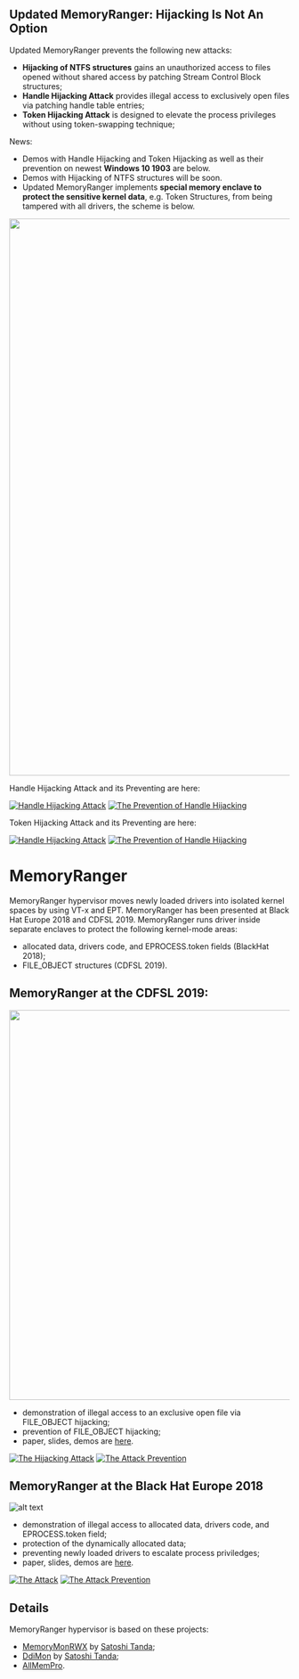 ## Updated MemoryRanger: Hijacking Is Not An Option 
Updated MemoryRanger prevents the following new attacks:
* <b>Hijacking of NTFS structures</b> gains an unauthorized access to files opened without shared access by patching Stream Control Block structures; 
* <b>Handle Hijacking Attack</b> provides illegal access to exclusively open files via patching handle table entries;
* <b>Token Hijacking Attack</b> is designed to elevate the process privileges without using token-swapping technique;

News:
* Demos with Handle Hijacking and Token Hijacking as well as their prevention on newest <b>Windows 10 1903</b> are below.
* Demos with Hijacking of NTFS structures will be soon. 
* Updated MemoryRanger implements <b>special memory enclave to protect the sensitive kernel data</b>, e.g. Token Structures, from being tampered with all drivers, the scheme is below.

<img src="https://github.com/IgorKorkin/MemoryRanger/blob/master/memoryranger_prevents_token_and_handle_hijacking.png" width="1000" />

Handle Hijacking Attack and its Preventing are here:

[![Handle Hijacking Attack](https://img.youtube.com/vi/lLIR5u8AzAY/mqdefault.jpg)](https://www.youtube.com/embed/lLIR5u8AzAY&vq=hd1440&index=1&list=PL0Aerbf3kwUKsNCeJ7wSG957BrIOweEz_) [![The Prevention of Handle Hijacking](https://img.youtube.com/vi/ZivkK9x-Hew/mqdefault.jpg)](https://www.youtube.com/watch_popup?v=ZivkK9x-Hew&vq=hd1440&index=2&list=PL0Aerbf3kwUKsNCeJ7wSG957BrIOweEz_)

Token Hijacking Attack and its Preventing are here:

[![Handle Hijacking Attack](https://img.youtube.com/vi/pnzvgGanbtw/mqdefault.jpg)](https://www.youtube.com/watch_popup?v=pnzvgGanbtw&vq=hd1440&index=3&list=PL0Aerbf3kwUKsNCeJ7wSG957BrIOweEz_) [![The Prevention of Handle Hijacking](https://img.youtube.com/vi/mSh2R8WMYz8/mqdefault.jpg)](https://www.youtube.com/watch_popup?v=mSh2R8WMYz8&vq=hd1440&index=4&list=PL0Aerbf3kwUKsNCeJ7wSG957BrIOweEz_)

# MemoryRanger

MemoryRanger hypervisor moves newly loaded drivers into isolated kernel spaces by using VT-x and EPT. MemoryRanger has been presented at Black Hat Europe 2018 and CDFSL 2019. 
MemoryRanger runs driver inside separate enclaves to protect the following kernel-mode areas: 
- allocated data, drivers code, and EPROCESS.token fields (BlackHat 2018);
- FILE_OBJECT structures (CDFSL 2019).

## MemoryRanger at the CDFSL 2019:
<img src="https://github.com/IgorKorkin/MemoryRanger/blob/master/cdfsl2019_memoryranger_prevents_fileobj_hijacking.png" width="700" />

 * demonstration of illegal access to an exclusive open file via FILE_OBJECT hijacking;
 * prevention of FILE_OBJECT hijacking;
 * paper, slides, demos are [here](https://igorkorkin.blogspot.com/2019/04/memoryranger-prevents-hijacking.html).
 
[![The Hijacking Attack](https://img.youtube.com/vi/2mU85RluOSA/mqdefault.jpg)](https://www.youtube.com/watch?v=2mU85RluOSA&index=1&list=PL0Aerbf3kwUKlHszFlcIFivmslRl4xmhB) [![The Attack Prevention](https://img.youtube.com/vi/8ONmC5Do4I4/mqdefault.jpg)](https://www.youtube.com/watch?v=8ONmC5Do4I4&index=2&list=PL0Aerbf3kwUKlHszFlcIFivmslRl4xmhB)
 
## MemoryRanger at the Black Hat Europe 2018
![alt text](https://github.com/IgorKorkin/MemoryRanger/blob/master/before_and_after_memoryranger.png)
 * demonstration of illegal access to allocated data, drivers code, and EPROCESS.token field;
 * protection of the dynamically allocated data;
 * preventing newly loaded drivers to escalate process priviledges; 
 * paper, slides, demos are [here](https://igorkorkin.blogspot.com/2018/12/divide-et-impera-memoryranger-runs.html).
 
 [![The Attack](https://img.youtube.com/vi/HNxc-tjy3QA/mqdefault.jpg)](https://www.youtube.com/watch?v=HNxc-tjy3QA&index=1&list=PL0Aerbf3kwULpVhoHyjMUeUFLwnvur5iu) [![The Attack Prevention](https://img.youtube.com/vi/vrm9cgn5DsU/mqdefault.jpg)](https://www.youtube.com/watch?v=vrm9cgn5DsU&index=2&list=PL0Aerbf3kwULpVhoHyjMUeUFLwnvur5iu)


## Details
MemoryRanger hypervisor is based on these projects:
- [MemoryMonRWX](https://github.com/tandasat/MemoryMon/tree/rwe_cdfs) by [Satoshi Tanda](https://twitter.com/standa_t);
- [DdiMon](https://github.com/tandasat/DdiMon) by [Satoshi Tanda](https://twitter.com/standa_t);
- [AllMemPro](https://github.com/IgorKorkin/AllMemPro).

